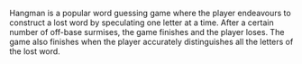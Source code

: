 Hangman is a popular word guessing game where the player endeavours to construct a lost word by speculating one letter at a time. After a certain number of off-base surmises, the game finishes and the player loses. The game also finishes when the player accurately distinguishes all the letters of the lost word. 

